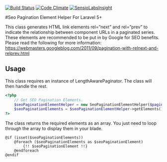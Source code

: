 [![Build Status](https://travis-ci.org/revalgovender/seo-pagination-element-helper.svg?branch=master)](https://travis-ci.org/revalgovender/seo-pagination-element-helper)
[![Code Climate](https://codeclimate.com/github/revalgovender/seo-pagination-element-helper/badges/gpa.svg)](https://codeclimate.com/github/revalgovender/seo-pagination-element-helper)
[![SensioLabsInsight](https://insight.sensiolabs.com/projects/fc746dda-82a3-4960-9036-b0618324b4c5/mini.png)](https://insight.sensiolabs.com/projects/fc746dda-82a3-4960-9036-b0618324b4c5)

#Seo Pagination Element Helper For Laravel 5+

This class generates HTML link elements rel=”next” and rel=”prev” to indicate the relationship between component URLs
in a paginated series. These elements are recommended to be put in by Google for SEO benefits. Please read the following for more information: https://webmasters.googleblog.com/2011/09/pagination-with-relnext-and-relprev.html

## Usage
This class requires an instance of LengthAwarePaginator. The class will then handle the rest.

```php
<?php
    // Get SEO Pagination Elements.
    $seoPaginationElementHelper = new SeoPaginationElementHelper($paginatedArticles);
    $seoPaginationElements = $seoPaginationElementHelper->getElements();
?>
```
The class returns the required elements as an array. You just need to loop through the array to display them in your blade.

    @if (isset($seoPaginationElements))
        @foreach ($seoPaginationElements as $seoPaginationElement)
            {!! $seoPaginationElement !!}
        @endforeach
    @endif
